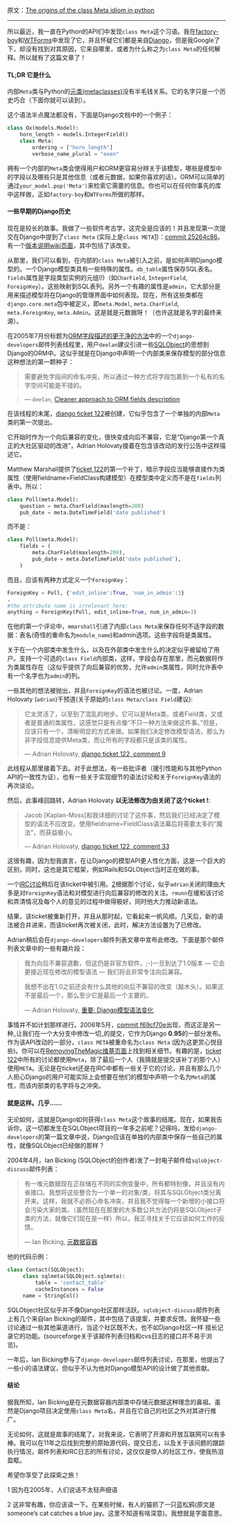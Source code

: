 原文：[The origins of the class Meta idiom in python](http://mapleoin.github.io/perma/python-class-meta)

---
所以最近，我一直在Python的API们中发现`class Meta`这个习语。我在[factory-boy](http://factoryboy.readthedocs.org/en/latest/index.html)和[WTForms](https://wtforms.readthedocs.org/en/latest/meta.html)中发现了它，并且怀疑它们都是来自[Django](https://docs.djangoproject.com/en/1.9/topics/db/models/#meta-options)，但是我Google了下，却没有找到对其原因，它来自哪里，或者为什么称之为`class Meta`的任何解释。所以就有了这篇文章了！

#### TL;DR 它是什么

内部`Meta`类与Python的[元类(metaclasses)](https://www.python.org/doc/essays/metaclasses/)没有半毛钱关系。它的名字只是一个历史巧合（下面你就可以读到）。

这个语法半点魔法都没有，下面是Django文档中的一个例子：
```py
class Ox(models.Model):
    horn_length = models.IntegerField()
    class Meta:
        ordering = ["horn_length"]
        verbose_name_plural = "oxen"
```

拥有一个内部的`Meta`类会使得用户和ORM更容易分辨关于该模型，哪些是模型中的字段以及哪些只是其他信息（或者元数据，如果你喜欢的话）。ORM可以简单的通过`your_model.pop('Meta')`来检索它需要的信息。你也可以在任何你事先的库中这样做，正如`factory-boy`和`WTForms`所做的那样。

#### 一些早期的Django历史

现在是较长的故事。我做了一些软件考古学，这完全是应该的！并且发现第一次提交在Django中提到了`class Meta` (实际上是`class META`[1](#fnaf4ee8d80aa04674b5bd7d121b1a5a8e))：[commit 25264c86](https://github.com/django/django/commit/25264c86048d442a4885dfebae94510e2fa0c1e4)。有一个[版本说明wiki页面](https://code.djangoproject.com/wiki/ModelSyntaxChangeInstructions)，其中包括了该改变。

从那里，我们可以看到，在内部的`class Meta`被引入之前，是如何声明Django模型的。一个Django模型类具有一些特殊的属性。`db_table`属性保存SQL表名。`fields`属性是字段类型实例的元组(!)（如`CharField`, `IntegerField`, `ForeignKey`）。这些映射到SQL表列。另外一个有趣的属性是`admin`，它大部分是用来描述模型将在Django的管理界面中如何表现。现在，所有这些类都在`django.core.meta`包中被定义，即`meta.Model`, `meta.CharField`, `meta.ForeignKey`, `meta.Admin`。这是就是元数据呀！（也许这就是名字的最终来源）。

在2005年7月份标题为[ORM字段描述的更干净的方法](https://groups.google.com/forum/#%21msg/django-developers/IZdH8K8IbLA/AIJGlt8d3icJ)中的一个`django-developers`邮件列表线程里，用户`deelan`建议引进一些[SQLObject](https://en.wikipedia.org/wiki/SQLObject)的思想到Django的ORM中。这似乎就是在Django中声明一个内部类来保存模型的部分信息这种想法的第一颗种子：

>需要避免字段间的命名冲突，所以通过一种方式将字段包裹到一个私有的名字空间可能是不错的。
 
>— `deelan`, [Cleaner approach to ORM fields description](https://groups.google.com/forum/#%21msg/django-developers/IZdH8K8IbLA/AIJGlt8d3icJ)

在该线程的末尾，[django ticket 122](https://code.djangoproject.com/ticket/122)被创建，它似乎包含了一个单独的内部`Meta`类的第一次提出。

它开始时作为一个向后兼容的变化，很快变成向后不兼容，它是“Django第一个真正的大社区驱动的改进”，Adrian Holovaty接着在包含该改动的发行公告中这样描述它。

Matthew Marshall提供了[ticket 122](:https://code.djangoproject.com/ticket/122)的第一个补丁，暗示字段应当能够直接作为类属性（使用fieldname=FieldClass构建模型）在模型类中定义而不是在`fields`列表中。所以：
```py
class Poll(meta.Model):
    question = meta.CharField(maxlength=200)
    pub_date = meta.DateTimeField('date published')
```

而不是：
```py
class Poll(meta.Model):
    fields = (
        meta.CharField(maxlength=200),
        pub_date = meta.DateTimeField('date published'),
    )
```

而且，应该有两种方式定义一个`ForeignKey`：
```py
ForeignKey = Poll, {'edit_inline':True, 'num_in_admin':3}
.
#the attribute name is irrelevant here:
anything = ForeignKey(Poll, edit_inline=True, num_in_admin=3)
```

在他的第一个评论中，`mmarshall`引进了内部`class Meta`来保存任何不适字段的数据：表名(奇怪的重命名为`module_name`)和admin选项。这些字段将是类属性。

关于在一个内部类中发生什么，以及在外部类中发生什么的决定似乎被留给了用户。支持一个可选的`class Field`内部类，这样，字段会存在那里，而元数据将作为类属性存在（这似乎提供了向后兼容的优势，允许`admin`类属性，同时允许表中有一个名字也为`admin`的列。

一些其他的想法被抛出，并且`ForeignKey`的语法也被讨论。一度，Adrian Holovaty (`adrian`)干预道(关于原始的`class Meta/class Field`建议):

>它太灵活了，以至到了混乱的地步。它可以是Meta类，或者Field类，又或者是普通的类属性，这感觉只是有点像“不只一种方法来做这件事。”但是，应该只有一个，清晰明显的方式来做。如果我们决定修改模型语法，那么为非字段信息提供Meta类，而让所有的字段都只是该类的属性。
> 
> — Adrian Holovaty, [django ticket 122, comment 9](https://code.djangoproject.com/ticket/122#comment%3A9)

此线程从那里接着下去。对于此想法，有一些批评者（援引性能和与其他Python API的一致性为证），也有一些关于实现细节的语法讨论和关于`ForeignKey`语法的再次谈论。

然后，此事峰回路转，Adrian Holovaty **以无法修改为由关闭了这个ticket !**:

> Jacob [Kaplan-Moss]和我详细的讨论了这件事，然后我们已经决定了模型的语法不应改变。使用fieldname=FieldClass语法幕后将需要太多的“魔法”，而获益极小。
> 
> — Adrian Holovaty, [django ticket 122, comment 33](https://code.djangoproject.com/ticket/122#comment%3A33)

这很有趣，因为恕我直言，在让Django的模型API更人性化方面，这是一个巨大的区别，同时，这也是其它框架，例如Rails和SQLObject当时正在做的事。

一个[IRC讨论](https://code.djangoproject.com/attachment/ticket/122/modeldiscuss_cleanedup.txt)稍后在该ticket中被引用。[2](#fn34b8a5e31ddd4cd4b540e944f5f3f4b7)根据那个讨论，似乎`adrian`关闭的理由大多是对`ForeignKey`语法和对模型进行向后兼容的修改的关注。`rmunn`在缓和该讨论和弄清情况及每个人的意见的过程中做得极好，同时他大力推动新语法。

结果，该ticket被重新打开，并且从那时起，它看起来一帆风顺。几天后，新的语法被合并进来，而该ticket再次被关闭，此时，解决方法设置为了已修改。

Adrian稍后会在`django-developers`邮件列表文章中宣布此修改。下面是那个邮件列表文章中的一些有趣片段：

> 我为向后不兼容道歉，但这仍是非官方软件。;-)一旦到达了1.0版本 — 它会更接近现在修改的模型语法 — 我们将会非常专注向后兼容。
> 
> 我想不出在1.0之前还会有什么其他的向后不兼容的改变（敲木头）。如果这不是最后一个，那么至少它是最后一个主要的。
> 
> — Adrian Holovaty, [重要: Django模型语法变化](https://groups.google.com/d/msg/django-developers/z_eGMWTJBqk/Fa3xur7J0jwJ)

事情并不如计划那样进行。2006年5月，[commit f69cf70e](https://github.com/django/django/commit/f69cf70ed813a8cd7e1f963a14ae39103e8d5265)出现，而这正是另一种_让我们在一个大分支中修改一切_的提交，它作为Django **0.95**的一部分发布。作为该API改动的一部分，`class META`被重命名为`class Meta` (因为这更赏心悦目些)。你可以在[RemovingTheMagic维基页面](https://code.djangoproject.com/wiki/RemovingTheMagic)上找到相关细节。有趣的是，[ticket 122](https://code.djangoproject.com/ticket/122)中所有的讨论都使用`Meta`，除了最后一个人（我猜就是提交该补丁的那个人）使用`META`。无论是在ticket还是在IRC中都有一些关于它的讨论，并且有那么几个人担心Django的用户可能实际上会想要在他们的模型中声明一个名为`Meta`的属性，而该内部类的名字将与之冲突。

#### 就是这样。几乎……

无论如何，这就是Django如何获得`class Meta`这个故事的结尾。现在，如果我告诉你，这一切都发生在SQLObject项目的一年多之前呢？记得吗，发给`django-developers`的第一篇文章中说，Django应该在单独的内部类中保存一些自己的属性，就像SQLObject已经做的那样？

2004年4月，Ian Bicking (SQLObject的创作者)发了一封电子邮件给`sqlobject-discuss`邮件列表：

> 有一堆元数据现在正存储在不同的实例变量中，所有都特别像，并且没有内省接口。我想将这些整合为一个单一的对象/类，将其与SQLObject类分离开来。这样，我就不必担心命名冲突，并且我不觉得每一个新增的小接口将会污染大家的类。（虽然现在在那里的大多数公共方法仍将是SQLObject子类的方法，就像它们现在是一样）所以，我正寻找关于它应该如何工作的反馈。
> 
> — Ian Bicking, [元数据容器](https://sourceforge.net/p/sqlobject/mailman/message/7522562/)

他的代码示例：
```py
class Contact(SQLObject):
     class sqlmeta(SQLObject.sqlmeta):
         table = 'contact_table'
         cacheInstances = False
     name = StringCol()
```

SQLObject社区似乎并不像Django社区那样活跃。`sqlobject-discuss`邮件列表上有几个来自Ian Bicking的邮件，其中包括了该提案，并要求反馈。我怀疑一些讨论通过一些其他渠道进行，当这个社区既不大，也不如Django社区一样 擅长记录它的功能。(sourceforge关于该邮件列表归档和cvs日志的接口并不易于浏览)。

一年后，Ian Bicking参与了`django-developers`邮件列表讨论，在那里，他提出了一些小的语法建议，但似乎不认为他对Django模型API的设计做了其他贡献。

#### 结论

据我所知，Ian Bicking是在元数据容器内部类中存储元数据这种理念的鼻祖。虽然是Django项目决定使用`class Meta`名，并且在它自己的社区之外对其进行推广。

无论如何，这就是故事的结尾了。对我来说，它表明了开源和开放互联网可以有多棒。我可以在11年之后找到完整的原始源代码，提交日志，以及关于该问题的跟踪执行情况，邮件列表和IRC日志的所有讨论，这仅仅是惊人的社区工作，使我热泪盈眶。

希望你享受了此探索之旅！

1 因为在2005年，人们说话不太轻声细语

2 这非常有趣，你应该读一下。在某些时候，有人的猫抓了一只蓝松鸦(原文是someone’s cat catches a blue jay。这里不知道有啥深意)。我想就是字面意思。
